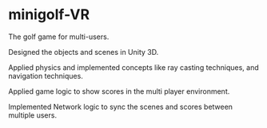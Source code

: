 # minigolf-VR
The golf game for multi-users.

Designed the objects and scenes in Unity 3D.

Applied physics and implemented concepts like ray casting techniques, and navigation techniques. 

Applied game logic to show scores in the multi player environment. 

Implemented Network logic to sync the scenes and scores between multiple users.

